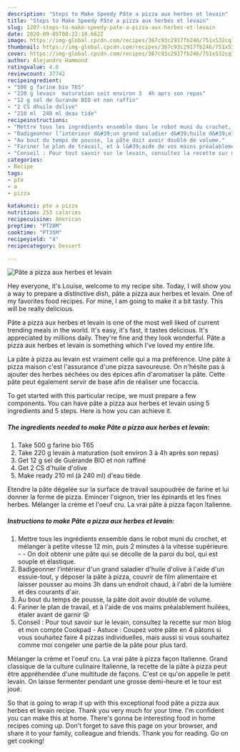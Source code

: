 ```yaml
---
description: "Steps to Make Speedy Pâte a pizza aux herbes et levain"
title: "Steps to Make Speedy Pâte a pizza aux herbes et levain"
slug: 1207-steps-to-make-speedy-pate-a-pizza-aux-herbes-et-levain
date: 2020-09-05T08:22:18.662Z
image: https://img-global.cpcdn.com/recipes/367c93c2917fb246/751x532cq70/pate-a-pizza-aux-herbes-et-levain-photo-principale-de-la-recette.jpg
thumbnail: https://img-global.cpcdn.com/recipes/367c93c2917fb246/751x532cq70/pate-a-pizza-aux-herbes-et-levain-photo-principale-de-la-recette.jpg
cover: https://img-global.cpcdn.com/recipes/367c93c2917fb246/751x532cq70/pate-a-pizza-aux-herbes-et-levain-photo-principale-de-la-recette.jpg
author: Alejandro Hammond
ratingvalue: 4.6
reviewcount: 37742
recipeingredient:
- "500 g farine bio T65"
- "220 g levain  maturation soit environ 3  4h aprs son repas"
- "12 g sel de Gurande BIO et non raffin"
- "2 CS dhuile dolive"
- "210 ml  240 ml deau tide"
recipeinstructions:
- "Mettre tous les ingrédients ensemble dans le robot muni du crochet, et mélanger à petite vitesse 12 min, puis 2 minutes à la vitesse supérieure.   On doit obtenir une pâte qui se décolle de la paroi du bol, qui est souple et élastique."
- "Badigeonner l’intérieur d&#39;un grand saladier d&#39;huile d&#39;olive à l&#39;aide d&#39;un essuie-tout, y déposer la pâte à pizza, couvrir de film alimentaire et laisser pousser au moins 3h dans un endroit chaud, à l&#39;abri de la lumière et des courants d&#39;air."
- "Au bout du temps de pousse, la pâte doit avoir doublé de volume."
- "Fariner le plan de travail, et à l&#39;aide de vos mains préalablement huilées, étaler avant de garnir 😜"
- "Conseil : Pour tout savoir sur le levain, consultez la recette sur mon blog et mon compte Cookpad Astuce : Coupez votre pâte en 4 pâtons si vous souhaitez faire 4 pizzas individuelles, mais aussi si vous souhaitez comme moi congeler une partie de la pâte pour plus tard."
categories:
- Recipe
tags:
- pte
- a
- pizza

katakunci: pte a pizza 
nutrition: 253 calories
recipecuisine: American
preptime: "PT28M"
cooktime: "PT35M"
recipeyield: "4"
recipecategory: Dessert

---
```



![Pâte a pizza aux herbes et levain](https://img-global.cpcdn.com/recipes/367c93c2917fb246/751x532cq70/pate-a-pizza-aux-herbes-et-levain-photo-principale-de-la-recette.jpg)

Hey everyone, it's Louise, welcome to my recipe site. Today, I will show you a way to prepare a distinctive dish, pâte a pizza aux herbes et levain. One of my favorites food recipes. For mine, I am going to make it a bit tasty. This will be really delicious.

Pâte a pizza aux herbes et levain is one of the most well liked of current trending meals in the world. It's easy, it's fast, it tastes delicious. It's appreciated by millions daily. They're fine and they look wonderful. Pâte a pizza aux herbes et levain is something which I've loved my entire life.

La pâte à pizza au levain est vraiment celle qui a ma préférence. Une pâte à pizza maison c&#39;est l&#39;assurance d&#39;une pizza savoureuse. On n&#39;hésite pas à ajouter des herbes séchées ou des épices afin d&#39;aromatiser la pâte. Cette pâte peut également servir de base afin de réaliser une focaccia.


To get started with this particular recipe, we must prepare a few components. You can have pâte a pizza aux herbes et levain using 5 ingredients and 5 steps. Here is how you can achieve it.

<!--inarticleads1-->

##### The ingredients needed to make Pâte a pizza aux herbes et levain:

1. Take 500 g farine bio T65
1. Take 220 g levain à maturation (soit environ 3 à 4h après son repas)
1. Get 12 g sel de Guérande BIO et non raffiné
1. Get 2 CS d&#39;huile d&#39;olive
1. Make ready 210 ml (à 240 ml) d&#39;eau tiède


Etendre la pâte dégelée sur la surface de travail saupoudrée de farine et lui donner la forme de pizza. Emincer l&#39;oignon, trier les épinards et les fines herbes. Mélanger la crème et l&#39;oeuf cru. La vrai pâte à pizza façon Italienne. 

<!--inarticleads2-->

##### Instructions to make Pâte a pizza aux herbes et levain:

1. Mettre tous les ingrédients ensemble dans le robot muni du crochet, et mélanger à petite vitesse 12 min, puis 2 minutes à la vitesse supérieure.  -  - On doit obtenir une pâte qui se décolle de la paroi du bol, qui est souple et élastique.
1. Badigeonner l’intérieur d&#39;un grand saladier d&#39;huile d&#39;olive à l&#39;aide d&#39;un essuie-tout, y déposer la pâte à pizza, couvrir de film alimentaire et laisser pousser au moins 3h dans un endroit chaud, à l&#39;abri de la lumière et des courants d&#39;air.
1. Au bout du temps de pousse, la pâte doit avoir doublé de volume.
1. Fariner le plan de travail, et à l&#39;aide de vos mains préalablement huilées, étaler avant de garnir 😜
1. Conseil : Pour tout savoir sur le levain, consultez la recette sur mon blog et mon compte Cookpad - Astuce : Coupez votre pâte en 4 pâtons si vous souhaitez faire 4 pizzas individuelles, mais aussi si vous souhaitez comme moi congeler une partie de la pâte pour plus tard.


Mélanger la crème et l&#39;oeuf cru. La vrai pâte à pizza façon Italienne. Grand classique de la culture culinaire Italienne, la recette de la pâte à pizza peut être appréhendée d&#39;une multitude de façons. C&#39;est ce qu&#39;on appelle le petit levain. On laisse fermenter pendant une grosse demi-heure et le tour est joué. 

So that is going to wrap it up with this exceptional food pâte a pizza aux herbes et levain recipe. Thank you very much for your time. I'm confident you can make this at home. There's gonna be interesting food in home recipes coming up. Don't forget to save this page on your browser, and share it to your family, colleague and friends. Thank you for reading. Go on get cooking!
